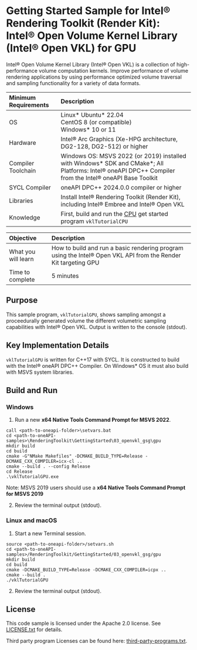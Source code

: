 # Getting Started Sample for Intel&reg; Rendering Toolkit (Render Kit): Intel&reg; Open Volume Kernel Library (Intel&reg; Open VKL) for GPU

Intel&reg; Open Volume Kernel Library (Intel&reg; Open VKL) is a collection of
high-performance volume computation kernels. Improve performance of volume
rendering applications by using performance optimized volume traversal and
sampling functionality for a variety of data formats.

| Minimum Requirements              | Description
|:---                               |:---
| OS                                | Linux* Ubuntu* 22.04 <br>CentOS 8 (or compatible) <br> Windows* 10 or 11
| Hardware                          | Intel&reg; Arc Graphics (Xe-HPG architecture, DG2-128, DG2-512) or higher
| Compiler Toolchain                | Windows OS: MSVS 2022 (or 2019) installed with Windows* SDK and CMake*; All Platforms: Intel&reg; oneAPI DPC++ Compiler from the Intel&reg; oneAPI Base Toolkit
| SYCL Compiler                     | oneAPI DPC++ 2024.0.0 compiler or higher
| Libraries                         | Install Intel&reg; Rendering Toolkit (Render Kit), including Intel&reg; Embree and Intel&reg; Open VKL
| Knowledge                         | First, build and run the [CPU](../cpu) get started program `vklTutorialCPU`

| Objective                         | Description
|:---                               |:---
| What you will learn               | How to build and run a basic rendering program using the Intel&reg; Open VKL API from the Render Kit targeting GPU
| Time to complete                  | 5 minutes

## Purpose

This sample program, `vklTutorialGPU`, shows sampling amongst a proceedurally
generated volume the different volumetric sampling capabilities with Intel&reg;
Open VKL. Output is written to the console (stdout).

## Key Implementation Details

`vklTutorialGPU` is written for C++17 with SYCL. It is constructed to build with the Intel&reg; oneAPI DPC++ Compiler. On Windows* OS it must also build with MSVS system libraries.

## Build and Run

### Windows

1. Run a new **x64 Native Tools Command Prompt for MSVS 2022**.

```
call <path-to-oneapi-folder>\setvars.bat
cd <path-to-oneAPI-samples>\RenderingToolkit\GettingStarted\03_openvkl_gsg\gpu
mkdir build
cd build
cmake -G"NMake Makefiles" -DCMAKE_BUILD_TYPE=Release -DCMAKE_CXX_COMPILER=icx-cl ..
cmake --build . --config Release
cd Release
.\vklTutorialGPU.exe
```

Note: MSVS 2019 users should use a **x64 Native Tools Command Prompt for MSVS 2019**

2. Review the terminal output (stdout).


### Linux and macOS

1. Start a new Terminal session.
```
source <path-to-oneapi-folder>/setvars.sh
cd <path-to-oneAPI-samples>/RenderingToolkit/GettingStarted/03_openvkl_gsg/gpu
mkdir build
cd build
cmake -DCMAKE_BUILD_TYPE=Release -DCMAKE_CXX_COMPILER=icpx ..
cmake --build .
./vklTutorialGPU
```

2. Review the terminal output (stdout).


## License

This code sample is licensed under the Apache 2.0 license. See
[LICENSE.txt](LICENSE.txt) for details.

Third party program Licenses can be found here:
[third-party-programs.txt](https://github.com/oneapi-src/oneAPI-samples/blob/master/third-party-programs.txt).
